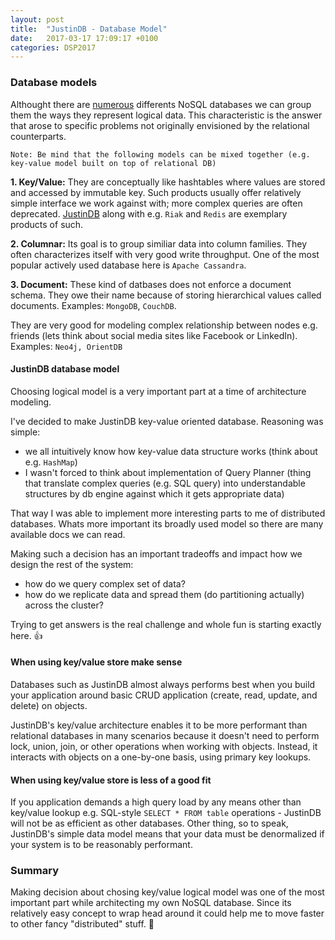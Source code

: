 ```yaml
---
layout: post
title:  "JustinDB - Database Model"
date:   2017-03-17 17:09:17 +0100
categories: DSP2017
---
```


### Database models
Althought there are [numerous][nosql-database] differents NoSQL databases we can group them the ways they represent logical data. This characteristic is the answer that arose to specific problems not originally envisioned by the relational counterparts.

```
Note: Be mind that the following models can be mixed together (e.g. key-value model built on top of relational DB)
```

**1. Key/Value:**
They are conceptually like hashtables where values are stored and accessed by immutable key. Such products usually offer relatively simple interface we work against with; more complex queries are often deprecated.
[JustinDB][justindb] along with e.g. `Riak` and `Redis` are exemplary products of such.

**2. Columnar:**
Its goal is to group similiar data into column families. They often characterizes itself with very good write throughput.
One of the most popular actively used database here is `Apache Cassandra`.

**3. Document:**
These kind of datbases does not enforce a document schema. They owe their name because of storing hierarchical values called documents. Examples: `MongoDB`, `CouchDB`.


They are very good for modeling complex relationship between nodes e.g. friends (lets think about social media sites like Facebook or LinkedIn). Examples: `Neo4j, OrientDB`


#### JustinDB database model
Choosing logical model is a very important part at a time of architecture modeling.

I've decided to make JustinDB key-value oriented database. Reasoning was simple:
- we all intuitively know how key-value data structure works (think about e.g. `HashMap`)
- I wasn't forced to think about implementation of Query Planner (thing that translate complex queries (e.g. SQL query) into understandable structures by db engine against which it gets appropriate data)

That way I was able to implement more interesting parts to me of distributed databases. Whats more important its broadly used model so there are many available docs we can read.

Making such a decision has an important tradeoffs and impact how we design the rest of the system:
- how do we query complex set of data?
- how do we replicate data and spread them (do partitioning actually) across the cluster?

Trying to get answers is the real challenge and whole fun is starting exactly here. 👍

#### When using key/value store make sense
Databases such as JustinDB almost always performs best when you build your application around basic CRUD application (create, read, update, and delete) on objects.

JustinDB's key/value architecture enables it to be more performant than relational databases in many scenarios because it doesn't need to perform lock, union, join, or other operations when working with objects. Instead, it interacts with objects on a one-by-one basis, using primary key lookups.

#### When using key/value store is less of a good fit
If you application demands a high query load by any means other than key/value lookup e.g. SQL-style `SELECT * FROM table` operations - JustinDB will not be as efficient as other databases. Other thing, so to speak, JustinDB's simple data model means that your data must be denormalized if your system is to be reasonably performant.

### Summary
Making decision about chosing key/value logical model was one of the most important part while architecting my own NoSQL database. Since its relatively easy concept to wrap head around it could help me to move faster to other fancy "distributed" stuff. 💎


[justindb]: https://github.com/speedcom/JustinDB
[nosql-database]: http://nosql-database.org/